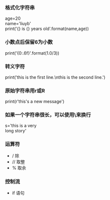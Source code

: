 ### 格式化字符串
age=20                                          
name='liuyb'                                       
print('{} is {} years old'.format(name,age))  
### 小数点后保留6为小数
print('{0:.6f}'.format(1.0/3))
### 转义字符
print('this is the first line.\nthis is the second line.') 
### 原始字符串用r或R
print(r'this's a new message')
### 如果一个字符串很长，可以使用\来换行
s='this is a very \
long story'
### 运算符
* / 除
* // 取整
* % 取余
 ### 控制流
 * if 语句
